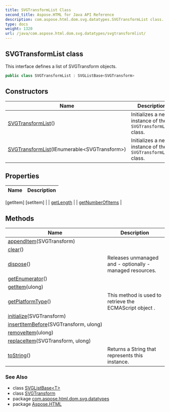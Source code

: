 ```yaml
---
title: SVGTransformList Class
second_title: Aspose.HTML for Java API Reference
description: com.aspose.html.dom.svg.datatypes.SVGTransformList class. This interface defines a list of SVGTransform objects
type: docs
weight: 1320
url: /java/com.aspose.html.dom.svg.datatypes/svgtransformlist/
---
```

## SVGTransformList class

This interface defines a list of SVGTransform objects.

```java
public class SVGTransformList : SVGListBase<SVGTransform>
```

## Constructors

| Name | Description |
| --- | --- |
| [SVGTransformList](svgtransformlist/#constructor)() | Initializes a new instance of the `SVGTransformList` class. |
| [SVGTransformList](svgtransformlist/#constructor_1)(IEnumerable&lt;SVGTransform&gt;) | Initializes a new instance of the `SVGTransformList` class. |

## Properties

| Name | Description |
| --- | --- |
[getItem]
[setItem]  |
| [getLength](../../com.aspose.html.dom.svg.collections/svglistbase-1/length/)  |
| [getNumberOfItems](../../com.aspose.html.dom.svg.collections/svglistbase-1/numberofitems/)  |

## Methods

| Name | Description |
| --- | --- |
| [appendItem](../../com.aspose.html.dom.svg.collections/svglistbase-1/appenditem/)(SVGTransform) |  |
| [clear](../../com.aspose.html.dom.svg.collections/svglistbase-1/clear/)() |  |
| [dispose](../../com.aspose.html.dom.svg.datatypes/svgvaluetype/dispose/)() | Releases unmanaged and - optionally - managed resources. |
| [getEnumerator](../../com.aspose.html.dom.svg.collections/svglistbase-1/getenumerator/)() |  |
| [getItem](../../com.aspose.html.dom.svg.collections/svglistbase-1/getitem/)(ulong) |  |
| [getPlatformType](../../com.aspose.html.dom/domobject/getplatformtype/)() | This method is used to retrieve the ECMAScript object . |
| [initialize](../../com.aspose.html.dom.svg.collections/svglistbase-1/initialize/)(SVGTransform) |  |
| [insertItemBefore](../../com.aspose.html.dom.svg.collections/svglistbase-1/insertitembefore/)(SVGTransform, ulong) |  |
| [removeItem](../../com.aspose.html.dom.svg.collections/svglistbase-1/removeitem/)(ulong) |  |
| [replaceItem](../../com.aspose.html.dom.svg.collections/svglistbase-1/replaceitem/)(SVGTransform, ulong) |  |
| [toString](../../com.aspose.html.dom.svg.datatypes/svgtransformlist/toString/)() | Returns a String that represents this instance. |

### See Also

* class [SVGListBase&lt;T&gt;](../../com.aspose.html.dom.svg.collections/svglistbase-1/)
* class [SVGTransform](../svgtransform/)
* package [com.aspose.html.dom.svg.datatypes](../../com.aspose.html.dom.svg.datatypes/)
* package [Aspose.HTML](../../)
